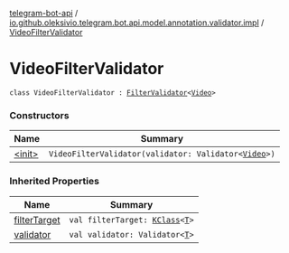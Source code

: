 [telegram-bot-api](../../index.md) / [io.github.oleksivio.telegram.bot.api.model.annotation.validator.impl](../index.md) / [VideoFilterValidator](./index.md)

# VideoFilterValidator

`class VideoFilterValidator : `[`FilterValidator`](../../io.github.oleksivio.telegram.bot.api.model.annotation.validator/-filter-validator/index.md)`<`[`Video`](../../io.github.oleksivio.telegram.bot.api.model.objects.std.files/-video/index.md)`>`

### Constructors

| Name | Summary |
|---|---|
| [&lt;init&gt;](-init-.md) | `VideoFilterValidator(validator: Validator<`[`Video`](../../io.github.oleksivio.telegram.bot.api.model.objects.std.files/-video/index.md)`>)` |

### Inherited Properties

| Name | Summary |
|---|---|
| [filterTarget](../../io.github.oleksivio.telegram.bot.api.model.annotation.validator/-filter-validator/filter-target.md) | `val filterTarget: `[`KClass`](https://kotlinlang.org/api/latest/jvm/stdlib/kotlin.reflect/-k-class/index.html)`<`[`T`](../../io.github.oleksivio.telegram.bot.api.model.annotation.validator/-filter-validator/index.md#T)`>` |
| [validator](../../io.github.oleksivio.telegram.bot.api.model.annotation.validator/-filter-validator/validator.md) | `val validator: Validator<`[`T`](../../io.github.oleksivio.telegram.bot.api.model.annotation.validator/-filter-validator/index.md#T)`>` |
